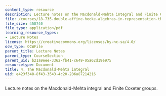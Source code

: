 ```yaml
---
content_type: resource
description: Lecture notes on the Macdonald-Mehta integral and Finite Coxeter groups.
file: /courses/18-735-double-affine-hecke-algebras-in-representation-theory-combinatorics-geometry-and-mathematical-physics-fall-2009/e423f3488f4335434c20286a87214216_MIT18_735F09_ch04.pdf
file_size: 458740
file_type: application/pdf
learning_resource_types:
- Lecture Notes
license: https://creativecommons.org/licenses/by-nc-sa/4.0/
ocw_type: OCWFile
parent_title: Lecture Notes
parent_type: CourseSection
parent_uid: b21a9eee-3362-fb41-c649-05a62d19e975
resourcetype: Document
title: 4. The Macdonald-Mehta integral
uid: e423f348-8f43-3543-4c20-286a87214216
---
```

Lecture notes on the Macdonald-Mehta integral and Finite Coxeter groups.